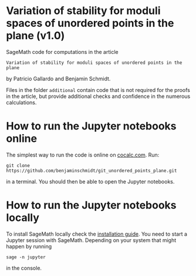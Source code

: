 # Variation of stability for moduli spaces of unordered points in the plane (v1.0)

SageMath code for computations in the article

`Variation of stability for moduli spaces of unordered points in the plane`

by Patricio Gallardo and Benjamin Schmidt.

Files in the folder `additional` contain code that is not required for the
proofs in the article, but provide additional checks and confidence in the
numerous calculations.

# How to run the Jupyter notebooks online

The simplest way to run the code is online on [cocalc.com](https://cocalc.com). Run:

`git clone https://github.com/benjaminschmidt/git_unordered_points_plane.git`

in a terminal. You should then be able to open the Jupyter notebooks.

# How to run the Jupyter notebooks locally

To install SageMath locally check the [installation guide](https://doc.sagemath.org/html/en/installation/). You need to start a Jupyter session with SageMath. Depending on your system that might happen by running

`sage -n jupyter`

in the console.